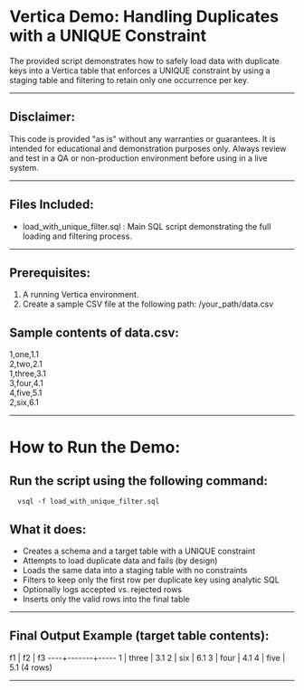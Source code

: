 
# Vertica Demo: Handling Duplicates with a UNIQUE Constraint

The provided script demonstrates how to safely load data with duplicate keys into a Vertica table that enforces a UNIQUE constraint by using a staging table and filtering to retain only one occurrence per key.

------------------------------------------------------------------

## Disclaimer:

This code is provided "as is" without any warranties or guarantees. 
It is intended for educational and demonstration purposes only. 
Always review and test in a QA or non-production environment before using in a live system.

------------------------------------------------------------------

## Files Included:

- load_with_unique_filter.sql   : Main SQL script demonstrating the full loading and filtering process.

------------------------------------------------------------------

## Prerequisites:

1. A running Vertica environment.
2. Create a sample CSV file at the following path:  /your_path/data.csv

## Sample contents of data.csv:

1,one,1.1  
2,two,2.1  
1,three,3.1  
3,four,4.1  
4,five,5.1  
2,six,6.1  

------------------------------------------------------------------

# How to Run the Demo:

## Run the script using the following command:
```
  vsql -f load_with_unique_filter.sql
```

## What it does:
- Creates a schema and a target table with a UNIQUE constraint
- Attempts to load duplicate data and fails (by design)
- Loads the same data into a staging table with no constraints
- Filters to keep only the first row per duplicate key using analytic SQL
- Optionally logs accepted vs. rejected rows
- Inserts only the valid rows into the final table

------------------------------------------------------------------

## Final Output Example (target table contents):

 f1 |  f2   | f3
----+-------+-----
  1 | three | 3.1
  2 | six   | 6.1
  3 | four  | 4.1
  4 | five  | 5.1
(4 rows)

------------------------------------------------------------------
